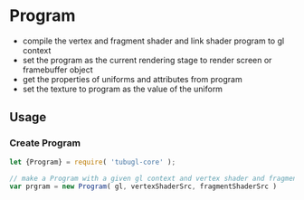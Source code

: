 Program
=====

- compile the vertex and fragment shader and link shader program to gl context
- set the program as the current rendering stage to render screen or framebuffer object
- get the properties of uniforms and attributes from program
- set the texture to program as the value of the uniform

## Usage

### Create Program

``` JavaScript
let {Program} = require( 'tubugl-core' );

// make a Program with a given gl context and vertex shader and fragment shader
var prgram = new Program( gl, vertexShaderSrc, fragmentShaderSrc )
```